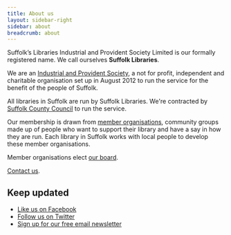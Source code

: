 ```yaml
---
title: About us
layout: sidebar-right
sidebar: about
breadcrumb: about
---
```

Suffolk’s Libraries Industrial and Provident Society Limited is our formally registered name. We call ourselves <strong>Suffolk Libraries</strong>.

We are an <a href="http://www.fca.org.uk/firms/firm-types/mutual-societies/industrial">Industrial and Provident Society</a>, a not for profit, independent and charitable organisation set up in August 2012 to run the service for the benefit of the people of Suffolk.

All libraries in Suffolk are run by Suffolk Libraries. We're contracted by <a href="http://www.suffolk.gov.uk/">Suffolk County Council</a> to run the service.

Our membership is drawn from <a title="Member organisations" href="http://suffolklibraries.co.uk/about/member-organisations/">member organisations</a>, community groups made up of people who want to support their library and have a say in how they are run. Each library in Suffolk works with local people to develop these member organisations.

Member organisations elect <a title="Board members" href="http://suffolklibraries.co.uk/about/board-members/">our board</a>.

<a title="Contact" href="http://suffolklibraries.co.uk/contact/">Contact us</a>.
<h2>Keep updated</h2>
<ul>
	<li><a href="http://facebook.com/suffolklibraries">Like us on Facebook</a></li>
	<li><a href="http://twitter.com/suffolklibrary">Follow us on Twitter</a></li>
	<li><a href="http://suffolklibraries.us4.list-manage.com/subscribe?u=8fdb8e824d6cb5f95be2c5b88&amp;id=3ec8bb8121">Sign up for our free email newsletter</a></li>
</ul>
